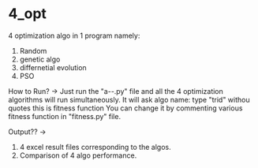 # 4_opt
4 optimization algo in 1 program namely:
  1. Random
  2. genetic algo
  3. differnetial evolution
  4. PSO
  
  
How to Run?
  ->
  Just run the "a--.py" file and all the 4 optimization algorithms will run simultaneously.
  It will ask algo name: 
  type "trid" withou quotes
  this is fitness function
  You can change it by commenting various fitness function in "fitness.py" file.


Output??
  ->
  1. 4 excel result files corresponding to the algos.
  2. Comparison of 4 algo performance.



